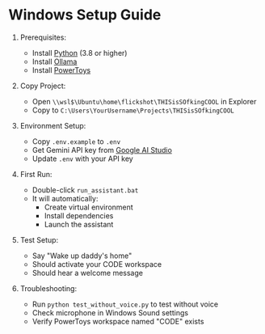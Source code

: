 # Windows Setup Guide

1. Prerequisites:
   - Install [Python](https://www.python.org/downloads/) (3.8 or higher)
   - Install [Ollama](https://ollama.ai/download)
   - Install [PowerToys](https://github.com/microsoft/PowerToys/releases/)

2. Copy Project:
   - Open `\\wsl$\Ubuntu\home\flickshot\THISisSOfkingCOOL` in Explorer
   - Copy to `C:\Users\YourUsername\Projects\THISisSOfkingCOOL`

3. Environment Setup:
   - Copy `.env.example` to `.env`
   - Get Gemini API key from [Google AI Studio](https://makersuite.google.com/app/apikey)
   - Update `.env` with your API key

4. First Run:
   - Double-click `run_assistant.bat`
   - It will automatically:
     - Create virtual environment
     - Install dependencies
     - Launch the assistant

5. Test Setup:
   - Say "Wake up daddy's home"
   - Should activate your CODE workspace
   - Should hear a welcome message

6. Troubleshooting:
   - Run `python test_without_voice.py` to test without voice
   - Check microphone in Windows Sound settings
   - Verify PowerToys workspace named "CODE" exists
